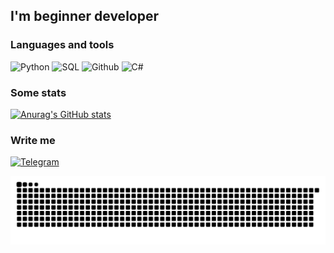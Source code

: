 
## I'm  beginner developer

### Languages and tools
![Python](https://img.shields.io/badge/Python-3776AB?style=for-the-badge&logo=python&logoColor=white)
![SQL](https://img.shields.io/badge/MySQL-00000F?style=for-the-badge&logo=mysql&logoColor=white)
![Github](https://img.shields.io/badge/GitHub-100000?style=for-the-badge&logo=github&logoColor=white)
![C#](https://img.shields.io/badge/c%23-%23239120.svg?style=for-the-badge&logo=c-sharp&logoColor=white)

### Some stats 
[![Anurag's GitHub stats](https://github-readme-stats.vercel.app/api?username=EGOR-S-N&show_icons=true)](https://github.com/anuraghazra/github-readme-stats)

### Write me
[![Telegram](https://img.shields.io/badge/Telegram-2CA5E0?style=for-the-badge&logo=telegram&logoColor=white)](https://t.me/ENifakin)

![Contributions snake status](github-user-contribution.svg)
<!-- <img src =https://acegif.com/wp-content/uploads/2022/4hv9xm/dancing-duck-acegifcom-70.gif width="500" height="500"/> -->
